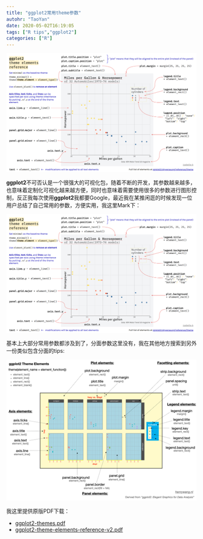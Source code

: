 ```yaml
---
title: "ggplot2常用theme参数"
autohr: "TaoYan"
date: 2020-05-02T16:19:05
tags: ["R tips","ggplot2"]
categories: ["R"]
---
```


![20200627183728.png](https://raw.githubusercontent.com/YTLogos/pic_link/master/img/20200627183728.png)

<!--more-->

**ggplot2**不可否认是一个很强大的可视化包，随着不断的开发，其参数越来越多，也意味着定制化可视化越来越方便，同时也意味着需要使用很多的参数进行图形控制，反正我每次使用**ggplot2**我都要Google，最近我在某推闲逛的时候发现一位用户总结了自己常用的参数，方便实用，我这里Mark下：

![20200627183728.png](https://raw.githubusercontent.com/YTLogos/pic_link/master/img/20200627183728.png)

基本上大部分常用参数都涉及到了，分面参数这里没有，我在其他地方搜索到另外一份类似包含分面的tips:

![20200627183936.png](https://raw.githubusercontent.com/YTLogos/pic_link/master/img/20200627183936.png)

我这里提供原版PDF下载：

* [ggplot2-themes.pdf](https://taoyan.netlify.app/files/ggplot2-themes.pdf)
* [ggplot2-theme-elements-reference-v2.pdf](https://taoyan.netlify.app/files/ggplot2-theme-elements-reference-v2.pdf)